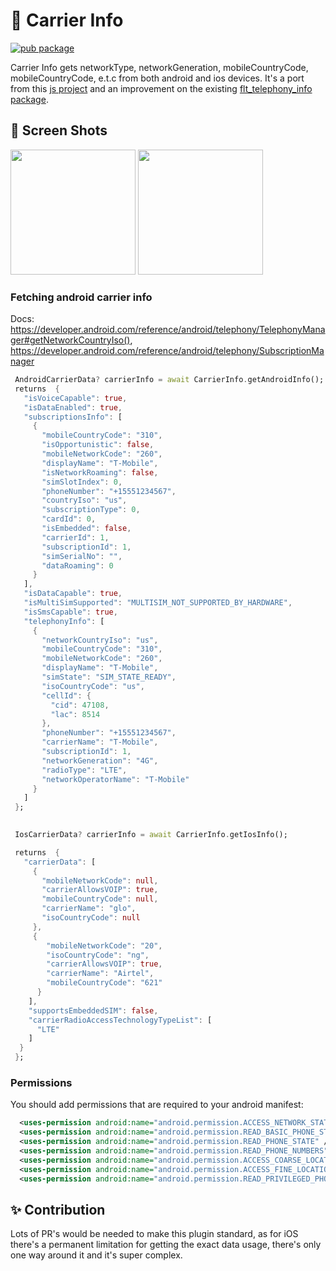 # 📱 Carrier Info

[![pub package](https://img.shields.io/pub/v/carrier_info.svg?label=carrier_info&color=blue)](https://pub.dev/packages/carrier_info)

Carrier Info gets networkType, networkGeneration, mobileCountryCode, mobileCountryCode, e.t.c from both android and ios devices. It's a port from this [js project](https://github.com/react-native-webrtc/react-native-carrier-info) and an improvement on the existing [flt_telephony_info package](https://pub.dev/packages/flt_telephony_info).

## 📸 Screen Shots

<p float="left">
<img src="https://github.com/Zfinix/carrier_info/blob/main/1.png?raw=true" width="200">
<img src="https://github.com/Zfinix/carrier_info/blob/main/1.jpeg?raw=true" width="200">
</p>

### Fetching android carrier info

Docs: https://developer.android.com/reference/android/telephony/TelephonyManager#getNetworkCountryIso(), https://developer.android.com/reference/android/telephony/SubscriptionManager

```dart
 AndroidCarrierData? carrierInfo = await CarrierInfo.getAndroidInfo();
 returns  {
   "isVoiceCapable": true,
   "isDataEnabled": true,
   "subscriptionsInfo": [
     {
       "mobileCountryCode": "310",
       "isOpportunistic": false,
       "mobileNetworkCode": "260",
       "displayName": "T-Mobile",
       "isNetworkRoaming": false,
       "simSlotIndex": 0,
       "phoneNumber": "+15551234567",
       "countryIso": "us",
       "subscriptionType": 0,
       "cardId": 0,
       "isEmbedded": false,
       "carrierId": 1,
       "subscriptionId": 1,
       "simSerialNo": "",
       "dataRoaming": 0
     }
   ],
   "isDataCapable": true,
   "isMultiSimSupported": "MULTISIM_NOT_SUPPORTED_BY_HARDWARE",
   "isSmsCapable": true,
   "telephonyInfo": [
     {
       "networkCountryIso": "us",
       "mobileCountryCode": "310",
       "mobileNetworkCode": "260",
       "displayName": "T-Mobile",
       "simState": "SIM_STATE_READY",
       "isoCountryCode": "us",
       "cellId": {
         "cid": 47108,
         "lac": 8514
       },
       "phoneNumber": "+15551234567",
       "carrierName": "T-Mobile",
       "subscriptionId": 1,
       "networkGeneration": "4G",
       "radioType": "LTE",
       "networkOperatorName": "T-Mobile"
     }
   ]
 };
  

 IosCarrierData? carrierInfo = await CarrierInfo.getIosInfo();

 returns  {
   "carrierData": [
     {
       "mobileNetworkCode": null,
       "carrierAllowsVOIP": true,
       "mobileCountryCode": null,
       "carrierName": "glo",
       "isoCountryCode": null
     },
     {
        "mobileNetworkCode": "20",
        "isoCountryCode": "ng",
        "carrierAllowsVOIP": true,
        "carrierName": "Airtel",
        "mobileCountryCode": "621"
      }
    ],
    "supportsEmbeddedSIM": false,
    "carrierRadioAccessTechnologyTypeList": [
      "LTE"
    ]
  }
 };
```

### Permissions
You should add permissions that are required to your android manifest:

```xml
  <uses-permission android:name="android.permission.ACCESS_NETWORK_STATE" />
  <uses-permission android:name="android.permission.READ_BASIC_PHONE_STATE" />
  <uses-permission android:name="android.permission.READ_PHONE_STATE" />
  <uses-permission android:name="android.permission.READ_PHONE_NUMBERS" />
  <uses-permission android:name="android.permission.ACCESS_COARSE_LOCATION" />
  <uses-permission android:name="android.permission.ACCESS_FINE_LOCATION" />
  <uses-permission android:name="android.permission.READ_PRIVILEGED_PHONE_STATE" />
```

## ✨ Contribution

Lots of PR's would be needed to make this plugin standard, as for iOS there's a permanent limitation for getting the exact data usage, there's only one way around it and it's super complex.
